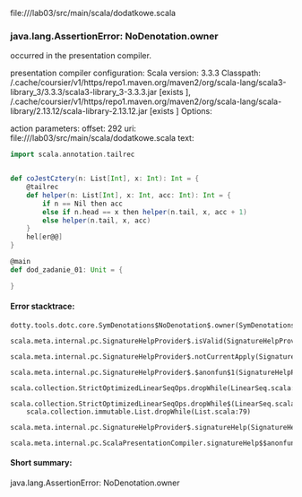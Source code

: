 file://<WORKSPACE>/lab03/src/main/scala/dodatkowe.scala
### java.lang.AssertionError: NoDenotation.owner

occurred in the presentation compiler.

presentation compiler configuration:
Scala version: 3.3.3
Classpath:
<HOME>/.cache/coursier/v1/https/repo1.maven.org/maven2/org/scala-lang/scala3-library_3/3.3.3/scala3-library_3-3.3.3.jar [exists ], <HOME>/.cache/coursier/v1/https/repo1.maven.org/maven2/org/scala-lang/scala-library/2.13.12/scala-library-2.13.12.jar [exists ]
Options:



action parameters:
offset: 292
uri: file://<WORKSPACE>/lab03/src/main/scala/dodatkowe.scala
text:
```scala
import scala.annotation.tailrec


def coJestCztery(n: List[Int], x: Int): Int = {
    @tailrec
    def helper(n: List[Int], x: Int, acc: Int): Int = {
        if n == Nil then acc
        else if n.head == x then helper(n.tail, x, acc + 1)
        else helper(n.tail, x, acc)
    }
    hel[er@@]
}

@main
def dod_zadanie_01: Unit = {

}
```



#### Error stacktrace:

```
dotty.tools.dotc.core.SymDenotations$NoDenotation$.owner(SymDenotations.scala:2607)
	scala.meta.internal.pc.SignatureHelpProvider$.isValid(SignatureHelpProvider.scala:83)
	scala.meta.internal.pc.SignatureHelpProvider$.notCurrentApply(SignatureHelpProvider.scala:96)
	scala.meta.internal.pc.SignatureHelpProvider$.$anonfun$1(SignatureHelpProvider.scala:48)
	scala.collection.StrictOptimizedLinearSeqOps.dropWhile(LinearSeq.scala:280)
	scala.collection.StrictOptimizedLinearSeqOps.dropWhile$(LinearSeq.scala:278)
	scala.collection.immutable.List.dropWhile(List.scala:79)
	scala.meta.internal.pc.SignatureHelpProvider$.signatureHelp(SignatureHelpProvider.scala:48)
	scala.meta.internal.pc.ScalaPresentationCompiler.signatureHelp$$anonfun$1(ScalaPresentationCompiler.scala:435)
```
#### Short summary: 

java.lang.AssertionError: NoDenotation.owner